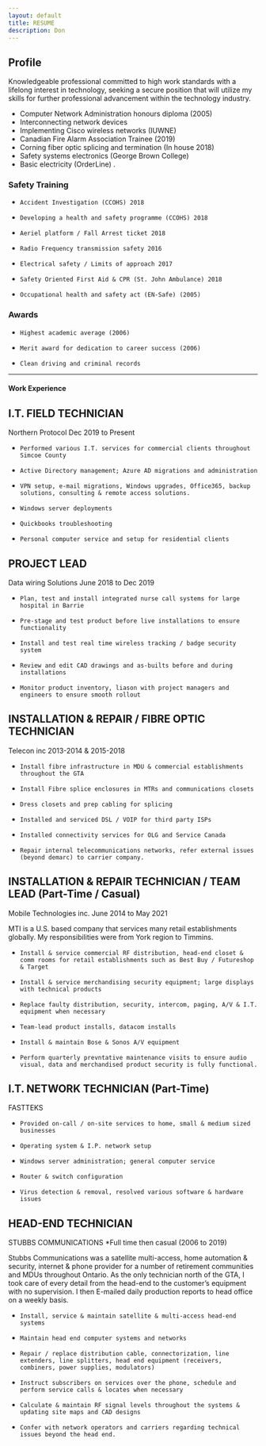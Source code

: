```yaml
---
layout: default
title: RESUME
description: Don
---
```


                                                                 
								

##									Profile
Knowledgeable professional committed to high work standards with a lifelong interest in technology, seeking a secure position that will utilize my skills for further professional advancement within the technology industry.

*    Computer Network Administration honours diploma (2005)
*    Interconnecting network devices 
*    Implementing Cisco wireless networks (IUWNE)				
*    Canadian Fire Alarm Association Trainee (2019)
*    Corning fiber optic splicing and termination (In house 2018)
*    Safety systems electronics (George Brown College)
*    Basic electricity (OrderLine)
.

### Safety Training

*     Accident Investigation (CCOHS) 2018
*     Developing a health and safety programme (CCOHS) 2018
*     Aeriel platform / Fall Arrest ticket 2018
*     Radio Frequency transmission safety 2016
*     Electrical safety / Limits of approach 2017
*     Safety Oriented First Aid & CPR (St. John Ambulance) 2018
*     Occupational health and safety act (EN-Safe) (2005)



### Awards

*     Highest academic average (2006)
*     Merit award for dedication to career success (2006)
*     Clean driving and criminal records

* * *

#### Work Experience

## I.T. FIELD TECHNICIAN		
Northern Protocol					       Dec 2019 to Present


*     Performed various I.T. services for commercial clients throughout Simcoe County
*     Active Directory management; Azure AD migrations and administration
*     VPN setup, e-mail migrations, Windows upgrades, Office365, backup solutions, consulting & remote access solutions.
*     Windows server deployments
*     Quickbooks troubleshooting
*     Personal computer service and setup for residential clients


## PROJECT LEAD		
Data wiring Solutions					June 2018 to Dec 2019

*     Plan, test and install integrated nurse call systems for large hospital in Barrie
*     Pre-stage and test product before live installations to ensure functionality
*     Install and test real time wireless tracking / badge security system 
*     Review and edit CAD drawings and as-builts before and during installations
*     Monitor product inventory, liason with project managers and engineers to ensure smooth rollout



## INSTALLATION & REPAIR / FIBRE OPTIC TECHNICIAN 		
Telecon inc						2013-2014 & 2015-2018	


*     Install fibre infrastructure in MDU & commercial establishments throughout the GTA
*     Install Fibre splice enclosures in MTRs and communications closets
*     Dress closets and prep cabling for splicing
*     Installed and serviced DSL / VOIP for third party ISPs
*     Installed connectivity services for OLG and Service Canada
*     Repair internal telecommunications networks, refer external issues (beyond demarc) to carrier company.



## INSTALLATION & REPAIR TECHNICIAN / TEAM LEAD	(Part-Time / Casual)			
Mobile Technologies inc.			June 2014 to May 2021
	
MTI is a U.S. based company that services many retail establishments globally. My responsibilities were from York region to Timmins.

	
*     Install & service commercial RF distribution, head-end closet & comm rooms for retail establishments such as Best Buy / Futureshop & Target 
*     Install & service merchandising security equipment; large displays with technical products
*     Replace faulty distribution, security, intercom, paging, A/V & I.T. equipment when necessary
*     Team-lead product installs, datacom installs
*     Install & maintain Bose & Sonos A/V equipment
*     Perform quarterly prevntative maintenance visits to ensure audio visual, data and merchandised product security is fully functional. 


## I.T. NETWORK TECHNICIAN			(Part-Time)
FASTTEKS							

*     Provided on-call / on-site services to home, small & medium sized businesses
*     Operating system & I.P. network setup 
*     Windows server administration; general computer service
*     Router & switch configuration
*     Virus detection & removal, resolved various software & hardware issues


## HEAD-END TECHNICIAN
STUBBS COMMUNICATIONS
*Full time then casual (2006 to 2019)

Stubbs Communications was a satellite multi-access, home automation & security, internet & phone provider for a number of retirement       communities and MDUs throughout Ontario.
As the only technician north of the GTA, I took care of every detail from the head-end to the customer’s equipment with no supervision. I        then E-mailed daily production reports to head office on a weekly basis.

*     Install, service & maintain satellite & multi-access head-end systems
*     Maintain head end computer systems and networks
*     Repair / replace distribution cable, connectorization, line extenders, line splitters, head end equipment (receivers, combiners, power supplies, modulators)
*     Instruct subscribers on services over the phone, schedule and perform service calls & locates when necessary
*     Calculate & maintain RF signal levels throughout the systems & updating site maps and CAD designs
*     Confer with network operators and carriers regarding technical issues beyond the head end.



